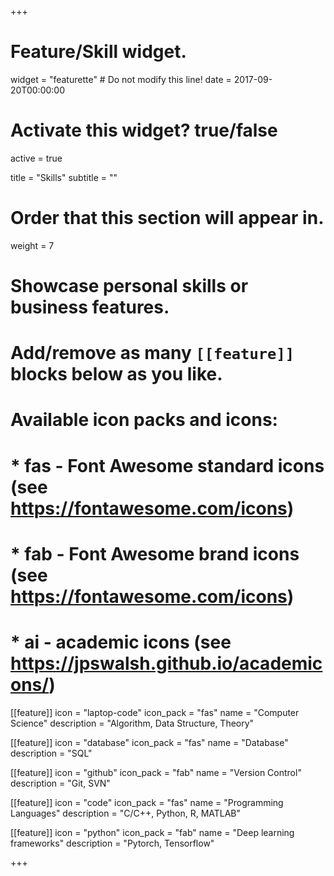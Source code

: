 +++
# Feature/Skill widget.
widget = "featurette"  # Do not modify this line!
date = 2017-09-20T00:00:00

# Activate this widget? true/false
active = true

title = "Skills"
subtitle = ""

# Order that this section will appear in.
weight = 7

# Showcase personal skills or business features.
#
# Add/remove as many `[[feature]]` blocks below as you like.
#
# Available icon packs and icons:
# * fas - Font Awesome standard icons (see https://fontawesome.com/icons)
# * fab - Font Awesome brand icons (see https://fontawesome.com/icons)
# * ai - academic icons (see https://jpswalsh.github.io/academicons/)

[[feature]]
  icon = "laptop-code"
  icon_pack = "fas"
  name = "Computer Science"
  description = "Algorithm, Data Structure, Theory"

[[feature]]
  icon = "database"
  icon_pack = "fas"
  name = "Database"
  description = "SQL"  

[[feature]]
  icon = "github"
  icon_pack = "fab"
  name = "Version Control"
  description = "Git, SVN"

[[feature]]
  icon = "code"
  icon_pack = "fas"
  name = "Programming Languages"
  description = "C/C++, Python, R, MATLAB"

[[feature]]
    icon = "python"
    icon_pack = "fab"
    name = "Deep learning frameworks"
    description = "Pytorch, Tensorflow"

+++
